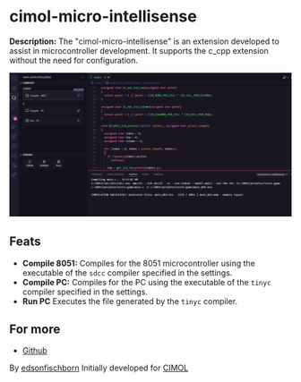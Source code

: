# cimol-micro-intellisense

**Description:** The "cimol-micro-intellisense" is an extension developed to assist in microcontroller development. It supports the c_cpp extension without the need for configuration.

![UI](./assets/extUi.png)

## Feats

- **Compile 8051:** Compiles for the 8051 microcontroller using the executable of the `sdcc` compiler specified in the settings.
- **Compile PC:** Compiles for the PC using the executable of the `tinyc` compiler specified in the settings.
- **Run PC** Executes the file generated by the `tinyc` compiler.

## For more

- [Github](https://github.com/edsonfischborn/cimol-micro-intellisense)

By [edsonfischborn](https://www.linkedin.com/in/edsonfischborn) Initially developed for [CIMOL](https://www.cimol.g12.br/)
